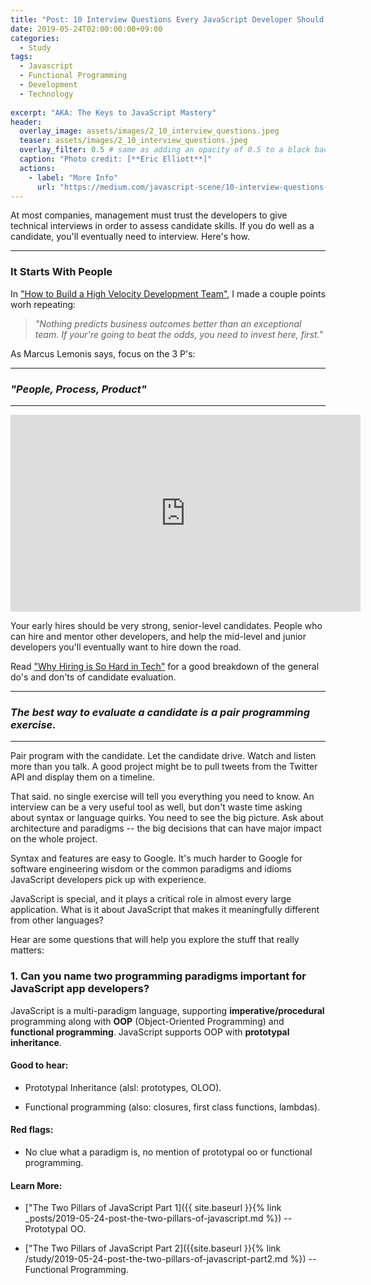 ```yaml
---
title: "Post: 10 Interview Questions Every JavaScript Developer Should Know"
date: 2019-05-24T02:00:00:00+09:00
categories:
  - Study 
tags:
  - Javascript
  - Functional Programming
  - Development 
  - Technology
  
excerpt: "AKA: The Keys to JavaScript Mastery"
header:
  overlay_image: assets/images/2_10_interview_questions.jpeg
  teaser: assets/images/2_10_interview_questions.jpeg
  overlay_filter: 0.5 # same as adding an opacity of 0.5 to a black background
  caption: "Photo credit: [**Eric Elliott**]"
  actions:
    - label: "More Info"
      url: "https://medium.com/javascript-scene/10-interview-questions-every-javascript-developer-should-know-6fa6bdf5ad95"
---
```


At most companies, management must trust the developers to give technical interviews in order to assess candidate skills. If you do well as a candidate, you'll eventually need to interview. Here's how.

---
### It Starts With People

In ["How to Build a High Velocity Development Team"](https://medium.com/javascript-scene/how-to-build-a-high-velocity-development-team-4b2360d34021), I made a couple points worh repeating:

> *"Nothing predicts business outcomes better than an exceptional team. If your're going to beat the odds, you need to invest here, first."*

As Marcus Lemonis says, focus on the 3 P's:

---

### *"People, Process, Product"*

---

<iframe width="560" height="315" src="https://www.youtube.com/embed/37rMZSA6oLk?controls=0" frameborder="0" allow="accelerometer; autoplay; encrypted-media; gyroscope; picture-in-picture" allowfullscreen></iframe>

Your early hires should be very strong, senior-level candidates. People who can hire and mentor other developers, and help the mid-level and junior developers you'll eventually want to hire down the road.

Read ["Why Hiring is So Hard in Tech"](https://medium.com/javascript-scene/why-hiring-is-so-hard-in-tech-c462c3230017) for a good breakdown of the general do's and don'ts of candidate evaluation.

---


### *The best way to evaluate a candidate is a pair programming exercise.*

---

Pair program with the candidate. Let the candidate drive. Watch and listen more than you talk. A good project might be to pull tweets from the Twitter API and display them on a timeline.

That said. no single exercise will tell you everything you need to know. An interview can be a very useful tool as well, but don't waste time asking about syntax or language quirks. You need to see the big picture. Ask about architecture and paradigms -- the big decisions that can have major impact on the whole project.

Syntax and features are easy to Google. It's much harder to Google for software engineering wisdom or the common paradigms and idioms JavaScript developers pick up with experience.

JavaScript is special, and it plays a critical role in almost every large application. What is it about JavaScript that makes it meaningfully different from other languages?

Hear are some questions that will help you explore the stuff that really matters:

### **1. Can you name two programming paradigms important for JavaScript app developers?**

JavaScript is a multi-paradigm language, supporting **imperative/procedural** programming along with **OOP** (Object-Oriented Programming) and **functional programming**. JavaScript supports OOP with **prototypal inheritance**.

#### Good to hear:

* Prototypal Inheritance (alsl: prototypes, OLOO).

* Functional programming (also: closures, first class functions, lambdas).

#### Red flags:

* No clue what a paradigm is, no mention of prototypal oo or functional programming.

#### Learn More:
* ["The Two Pillars of JavaScript Part 1]({{ site.baseurl }}{% link _posts/2019-05-24-post-the-two-pillars-of-javascript.md %}) -- Prototypal OO.

* ["The Two Pillars of JavaScript Part 2]({{site.baseurl }}{% link /study/2019-05-24-post-the-two-pillars-of-javascript-part2.md %}) -- Functional Programming. 